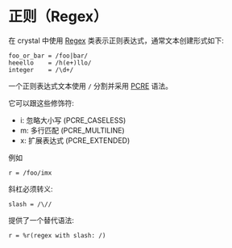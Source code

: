 # 正则（Regex）

在 crystal 中使用 [Regex](http://crystal-lang.org/api/Regex.html) 类表示正则表达式，通常文本创建形式如下:
```crystal
foo_or_bar = /foo|bar/
heeello    = /h(e+)llo/
integer    = /\d+/
```

一个正则表达式文本使用 `/` 分割并采用 [PCRE](http://pcre.org/pcre.txt) 语法。

它可以跟这些修饰符:

* i: 忽略大小写 (PCRE_CASELESS)
* m: 多行匹配 (PCRE_MULTILINE)
* x: 扩展表达式 (PCRE_EXTENDED)

例如

```crystal
r = /foo/imx
```

斜杠必须转义:

```crystal
slash = /\//
```

提供了一个替代语法:

```crystal
r = %r(regex with slash: /)
```
